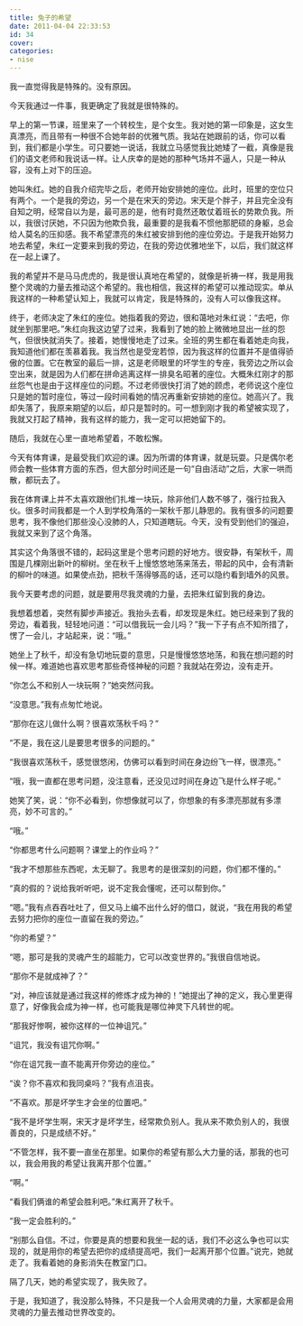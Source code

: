 ```yaml
---
title: 兔子的希望
date: 2011-04-04 22:33:53
id: 34
cover: 
categories:
- nise
---
```


 我一直觉得我是特殊的。没有原因。

 今天我通过一件事，我更确定了我就是很特殊的。

 早上的第一节课，班里来了一个转校生，是个女生。我对她的第一印象是，这女生真漂亮，而且带有一种很不合她年龄的优雅气质。我站在她跟前的话，你可以看到，我们都是小学生。可只要她一说话，我就立马感觉我比她矮了一截，真像是我们的语文老师和我说话一样。让人庆幸的是她的那种气场并不逼人，只是一种从容，没有上对下的压迫。

 她叫朱红。她的自我介绍完毕之后，老师开始安排她的座位。此时，班里的空位只有两个。一个是我的旁边，另一个是在宋天的旁边。宋天是个胖子，并且完全没有自知之明，经常自以为是，最可恶的是，他有时竟然还敢仗着班长的势欺负我。所以，我很讨厌她，不只因为他欺负我，最重要的是我看不惯他那肥硕的身躯，总会给人莫名的压抑感。我不希望漂亮的朱红被安排到他的座位旁边。于是我开始努力地去希望，朱红一定要来到我的旁边，在我的旁边优雅地坐下，以后，我们就这样在一起上课了。

 我的希望并不是马马虎虎的，我是很认真地在希望的，就像是祈祷一样，我是用我整个灵魂的力量去推动这个希望的。我也相信，我这样的希望可以推动现实。单从我这样的一种希望认知上，我就可以肯定，我是特殊的，没有人可以像我这样。

 终于，老师决定了朱红的座位。她指着我的旁边，很和蔼地对朱红说：“去吧，你就坐到那里吧。”朱红向我这边望了过来，我看到了她的脸上微微地显出一丝的怨气，但很快就消失了。接着，她慢慢地走了过来。全班的男生都在看着她走向我，我知道他们都在羡慕着我。我当然也是受宠若惊，因为我这样的位置并不是值得骄傲的位置。它在教室的最后一排，这是老师眼里的坏学生的专座，我旁边之所以会空出来，就是因为人们都在拼命逃离这样一排臭名昭著的座位。大概朱红刚才的那丝怨气也是由于这样座位的问题。不过老师很快打消了她的顾虑，老师说这个座位只是她的暂时座位，等过一段时间看她的情况再重新安排她的座位。她高兴了。我却失落了，我原来期望的以后，却只是暂时的。可一想到刚才我的希望被实现了，我就又打起了精神，我有这样的能力，我一定可以把她留下的。

 随后，我就在心里一直地希望着，不敢松懈。

 今天有体育课，是最受我们欢迎的课。因为所谓的体育课，就是玩耍。只是偶尔老师会教一些体育方面的东西，但大部分时间还是一句“自由活动”之后，大家一哄而散，都玩去了。

 我在体育课上并不太喜欢跟他们扎堆一块玩，除非他们人数不够了，强行拉我入伙。很多时间我都是一个人到学校角落的一架秋千那儿静思的。我有很多的问题要思考，我不像他们那些没心没肺的人，只知道瞎玩。今天，没有受到他们的强迫，我就又来到了这个角落。

 其实这个角落很不错的，起码这里是个思考问题的好地方。很安静，有架秋千，周围是几棵刚出新叶的柳树。坐在秋千上慢悠悠地荡来荡去，带起的风中，会有清新的柳叶的味道。如果使点劲，把秋千荡得够高的话，还可以隐约看到墙外的风景。

 我今天要考虑的问题，就是要用尽我灵魂的力量，去把朱红留到我的身边。

 我想着想着，突然有脚步声接近。我抬头去看，却发现是朱红。她已经来到了我的旁边，看着我，轻轻地问道：“可以借我玩一会儿吗？”我一下子有点不知所措了，愣了一会儿，才站起来，说：“哦。”

 她坐上了秋千，却没有急切地玩耍的意思，只是慢慢悠悠地荡，和我在想问题的时候一样。难道她也喜欢思考那些奇怪神秘的问题？我就站在旁边，没有走开。

 “你怎么不和别人一块玩啊？”她突然问我。

 “没意思。”我有点匆忙地说。

 “那你在这儿做什么啊？很喜欢荡秋千吗？”

 “不是，我在这儿是要思考很多的问题的。”

 “我很喜欢荡秋千，感觉很悠闲，仿佛可以看到时间在身边纷飞一样，很漂亮。”

 “哦，我一直都在思考问题，没注意看，还没见过时间在身边飞是什么样子呢。”

 她笑了笑，说：“你不必看到，你想像就可以了，你想象的有多漂亮那就有多漂亮，妙不可言的。”

 “哦。”

 “你都思考什么问题啊？课堂上的作业吗？”

 “我才不想那些东西呢，太无聊了。我思考的是很深刻的问题，你们都不懂的。”

 “真的假的？说给我听听吧，说不定我会懂呢，还可以帮到你。”

 “嗯。”我有点吞吞吐吐了，但又马上编不出什么好的借口，就说，“我在用我的希望去努力把你的座位一直留在我的旁边。”

 “你的希望？”

 “嗯，那可是我的灵魂产生的超能力，它可以改变世界的。”我很自信地说。

 “那你不是就成神了？”

 “对，神应该就是通过我这样的修炼才成为神的！”她提出了神的定义，我心里更得意了，好像我会成为神一样，也可能我是哪位神灵下凡转世的呢。

 “那我好惨啊，被你这样的一位神诅咒。”

 “诅咒，我没有诅咒你啊。”

 “你在诅咒我一直不能离开你旁边的座位。”

 “诶？你不喜欢和我同桌吗？”我有点沮丧。

 “不喜欢。那是坏学生才会坐的位置吧。”

 “我不是坏学生啊，宋天才是坏学生，经常欺负别人。我从来不欺负别人的，我很善良的，只是成绩不好。”

 “不管怎样，我不要一直坐在那里。如果你的希望有那么大力量的话，那我的也可以，我会用我的希望让我离开那个位置。”

 “啊。”

 “看我们俩谁的希望会胜利吧。”朱红离开了秋千。

 “我一定会胜利的。”

 “别那么自信。不过，你要是真的想要和我坐一起的话，我们不必这么争也可以实现的，就是用你的希望去把你的成绩提高吧，我们一起离开那个位置。”说完，她就走了。我看着她的身影消失在教室门口。

 隔了几天，她的希望实现了，我失败了。

 于是，我知道了，我没那么特殊，不只是我一个人会用灵魂的力量，大家都是会用灵魂的力量去推动世界改变的。
